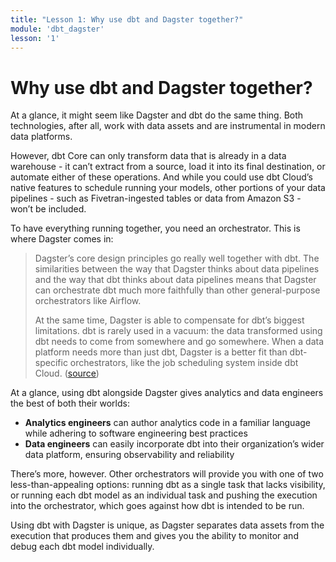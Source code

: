 ```yaml
---
title: "Lesson 1: Why use dbt and Dagster together?"
module: 'dbt_dagster'
lesson: '1'
---
```


# Why use dbt and Dagster together?

At a glance, it might seem like Dagster and dbt do the same thing. Both technologies, after all, work with data assets and are instrumental in modern data platforms.

However, dbt Core can only transform data that is already in a data warehouse - it can’t extract from a source, load it into its final destination, or automate either of these operations. And while you could use dbt Cloud’s native features to schedule running your models, other portions of your data pipelines - such as Fivetran-ingested tables or data from Amazon S3 - won’t be included.

To have everything running together, you need an orchestrator. This is where Dagster comes in:

> Dagster’s core design principles go really well together with dbt. The similarities between the way that Dagster thinks about data pipelines and the way that dbt thinks about data pipelines means that Dagster can orchestrate dbt much more faithfully than other general-purpose orchestrators like Airflow.
>
> At the same time, Dagster is able to compensate for dbt’s biggest limitations. dbt is rarely used in a vacuum: the data transformed using dbt needs to come from somewhere and go somewhere. When a data platform needs more than just dbt, Dagster is a better fit than dbt-specific orchestrators, like the job scheduling system inside dbt Cloud. ([source](https://dagster.io/blog/orchestrating-dbt-with-dagster))

At a glance, using dbt alongside Dagster gives analytics and data engineers the best of both their worlds:

- **Analytics engineers** can author analytics code in a familiar language while adhering to software engineering best practices
- **Data engineers** can easily incorporate dbt into their organization’s wider data platform, ensuring observability and reliability

There’s more, however. Other orchestrators will provide you with one of two less-than-appealing options: running dbt as a single task that lacks visibility, or running each dbt model as an individual task and pushing the execution into the orchestrator, which goes against how dbt is intended to be run.

Using dbt with Dagster is unique, as Dagster separates data assets from the execution that produces them and gives you the ability to monitor and debug each dbt model individually.
